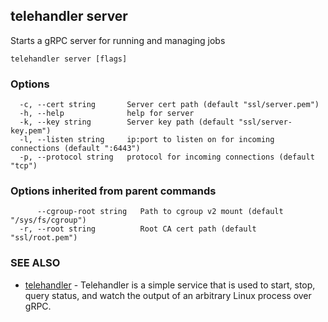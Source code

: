 ## telehandler server

Starts a gRPC server for running and managing jobs

```
telehandler server [flags]
```

### Options

```
  -c, --cert string       Server cert path (default "ssl/server.pem")
  -h, --help              help for server
  -k, --key string        Server key path (default "ssl/server-key.pem")
  -l, --listen string     ip:port to listen on for incoming connections (default ":6443")
  -p, --protocol string   protocol for incoming connections (default "tcp")
```

### Options inherited from parent commands

```
      --cgroup-root string   Path to cgroup v2 mount (default "/sys/fs/cgroup")
  -r, --root string          Root CA cert path (default "ssl/root.pem")
```

### SEE ALSO

* [telehandler](telehandler.md)	 - Telehandler is a simple service that is used to start, stop, query status, and watch the output of an arbitrary Linux process over gRPC.

